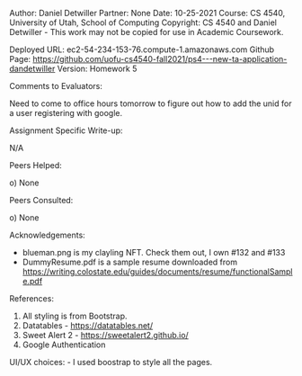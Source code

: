 ﻿Author:    Daniel Detwiller
Partner:   None
Date:      10-25-2021
Course:    CS 4540, University of Utah, School of Computing
Copyright: CS 4540 and Daniel Detwiller - This work may not be copied for use in Academic Coursework.

Deployed URL:  ec2-54-234-153-76.compute-1.amazonaws.com
Github Page:   https://github.com/uofu-cs4540-fall2021/ps4---new-ta-application-dandetwiller
Version: Homework 5

Comments to Evaluators:

  Need to come to office hours tomorrow to figure out how to add the unid for a user registering with google.

Assignment Specific Write-up:

  N/A

Peers Helped:

  o) None

Peers Consulted:

   o) None

Acknowledgements:
   - blueman.png is my clayling NFT. Check them out, I own #132 and #133
   - DummyResume.pdf is a sample resume downloaded from https://writing.colostate.edu/guides/documents/resume/functionalSample.pdf

References:

   1. All styling is from Bootstrap.
   2. Datatables - https://datatables.net/
   3. Sweet Alert 2 - https://sweetalert2.github.io/
   3. Google Authentication

UI/UX choices:
	- I used boostrap to style all the pages.